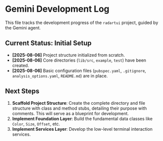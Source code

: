 # Gemini Development Log

This file tracks the development progress of the `radartui` project, guided by the Gemini agent.

## Current Status: Initial Setup

- **[2025-08-06]** Project structure initialized from scratch.
- **[2025-08-06]** Core directories (`lib/src`, `example`, `test`) have been created.
- **[2025-08-06]** Basic configuration files (`pubspec.yaml`, `.gitignore`, `analysis_options.yaml`, `README.md`) are in place.

## Next Steps

1.  **Scaffold Project Structure**: Create the complete directory and file structure with class and method stubs, detailing their purpose with comments. This will serve as a blueprint for development.
2.  **Implement Foundation Layer**: Build the fundamental data classes like `Color`, `Size`, `Offset`, etc.
3.  **Implement Services Layer**: Develop the low-level terminal interaction services.
